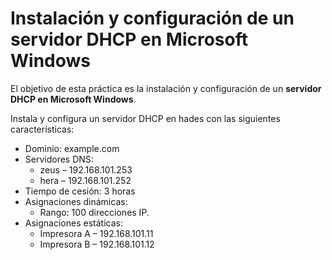 # Instalación y configuración de un servidor DHCP en Microsoft Windows
El objetivo de esta práctica es la instalación y configuración de un **servidor DHCP en Microsoft Windows**.

Instala y configura un servidor DHCP en hades con las siguientes características: 
- Dominio: example.com
- Servidores DNS: 
    - zeus – 192.168.101.253
    - hera – 192.168.101.252
- Tiempo de cesión: 3 horas
- Asignaciones dinámicas:
    - Rango: 100 direcciones IP.
- Asignaciones estáticas:
    - Impresora A  – 192.168.101.11
    - Impresora B  – 192.168.101.12
